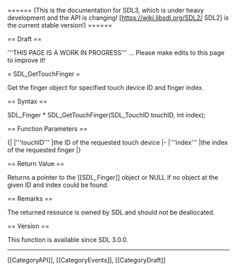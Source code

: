 ====== (This is the documentation for SDL3, which is under heavy development and the API is changing! [https://wiki.libsdl.org/SDL2/ SDL2] is the current stable version!) ======

== Draft ==

'''THIS PAGE IS A WORK IN PROGRESS''' ... Please make edits to this page to improve it!



<!-- #*^*^*^*^*See https://wiki.libsdl.org/SGFunctions for details on editing this page*^*^*^*^* -->
= SDL_GetTouchFinger =

Get the finger object for specified touch device ID and finger index.

== Syntax ==

<syntaxhighlight lang='c'>
SDL_Finger * SDL_GetTouchFinger(SDL_TouchID touchID, int index);
</syntaxhighlight>

== Function Parameters ==

{|
|'''touchID'''
|the ID of the requested touch device
|-
|'''index'''
|the index of the requested finger
|}

== Return Value ==

Returns a pointer to the [[SDL_Finger]] object or NULL if no object at the
given ID and index could be found.

== Remarks ==

The returned resource is owned by SDL and should not be deallocated.

== Version ==

This function is available since SDL 3.0.0.

----
[[CategoryAPI]], [[CategoryEvents]], [[CategoryDraft]]
<!-- #See the Style Guide for instructions on editing the footer. -->


